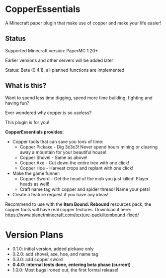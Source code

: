 # CopperEssentials
A Minecraft paper plugin that make use of copper and make your life easier!

## Status
Supported Minecraft version: PaperMC 1.20+

Earlier versions and other servers will be added later


Status: Beta (0.4.1), all planned functions are implemented

## What is this?
Want to spend less time digging, spend more time building, fighting and having fun?

Ever wondered why copper is so useless?

This plugin is for you!

**CopperEssentials provides:**
- Copper tools that can save you tons of time:
  - Copper Pickaxe - Dig 3x3x3! Never spend hours mining or clearing away a mountain for your beautiful house!
  - Copper Shovel - Same as above!
  - Copper Axe - Cut down the entire tree with one click!
  - Copper Hoe - Harvest crops and replant with one click!
- Make the game funner:
  - Copper Sword - Get the head of the mob you just killed! Player heads as well!
  - Craft name tag with copper and spider thread! Name your pets!
- Create a feature request if you have any ideas!

Recommend to use with the **Item Bound: Rebound** resources pack, the copper tools will have real copper textures. 
Download it here:
https://www.planetminecraft.com/texture-pack/itembound-fixed/
# Version Plans
- 0.1.0: initial version, added pickaxe only
- 0.2.0: add shovel, axe, hoe, and name tag
- 0.3.0: add copper sword
- **0.4.0: internal tests done, entering beta phase (current)**
- 1.0.0: Most bugs ironed out, the first formal release!